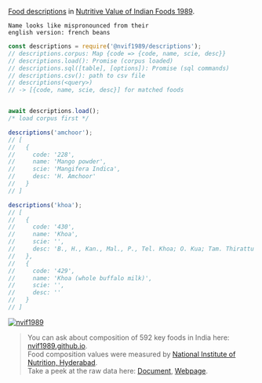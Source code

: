 [Food descriptions] in [Nutritive Value of Indian Foods 1989].

```
Name looks like mispronounced from their
english version: french beans
```

```javascript
const descriptions = require('@nvif1989/descriptions');
// descriptions.corpus: Map {code => {code, name, scie, desc}}
// descriptions.load(): Promise (corpus loaded)
// descriptions.sql([table], [options]): Promise (sql commands)
// descriptions.csv(): path to csv file
// descriptions(<query>)
// -> [{code, name, scie, desc}] for matched foods


await descriptions.load();
/* load corpus first */

descriptions('amchoor');
// [
//   {
//     code: '228',
//     name: 'Mango powder',
//     scie: 'Mangifera Indica',
//     desc: 'H. Amchoor'
//   }
// ]

descriptions('khoa');
// [
//   {
//     code: '430',
//     name: 'Khoa',
//     scie: '',
//     desc: 'B., H., Kan., Mal., P., Tel. Khoa; O. Kua; Tam. Thirattu pal'
//   },
//   {
//     code: '429',
//     name: 'Khoa (whole buffalo milk)',
//     scie: '',
//     desc: ''
//   }
// ]
```


[![nvif1989](https://i.imgur.com/mGVou5c.png)](https://www.npmjs.com/package/nvif1989)
> You can ask about composition of 592 key foods in India here: [nvif1989.github.io].<br>
> Food composition values were measured by [National Institute of Nutrition, Hyderabad].<br>
> Take a peek at the raw data here: [Document], [Webpage].

[Nutritive Value of Indian Foods 1989]: https://www.icmr.nic.in/content/nutritive-value-indian-foods-nvif-c-gopalan-b-v-rama-sastri-sc-balasubramanian-revised
[Food descriptions]: https://github.com/nvif1989/descriptions/blob/master/index.csv
[nvif1989.github.io]: https://nvif1989.github.io
[National Institute of Nutrition, Hyderabad]: https://www.nin.res.in/
[Document]: https://docs.google.com/spreadsheets/d/1mQgRIU0EO8t1ZT72Fc6qAgcWBoqBTMK-gYl5fS9CrFE/edit?usp=sharing
[Webpage]: https://docs.google.com/spreadsheets/d/e/2PACX-1vSrD1oY4lNHWpBxzKsnYW9RelZDksfhuDITKyqGqUYAu69V6EyeIe7RajqxxKNu6_bCAg5Il7mB1WGC/pubhtml
